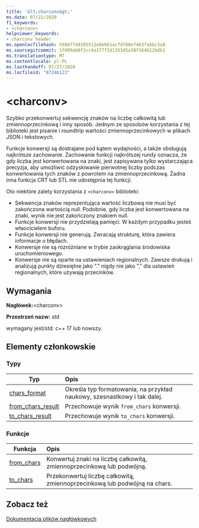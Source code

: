 ```yaml
---
title: '&lt;charconv&gt;'
ms.date: 07/22/2020
f1_keywords:
- <charconv>
helpviewer_keywords:
- charconv header
ms.openlocfilehash: 59807749105512e0eb61acfdf60ef463febbc3a8
ms.sourcegitcommit: 1f009ab0f2cc4a177f2d1353d5a38f164612bdb1
ms.translationtype: MT
ms.contentlocale: pl-PL
ms.lasthandoff: 07/27/2020
ms.locfileid: "87246123"
---
```

# <a name="ltcharconvgt"></a>&lt;charconv&gt;

Szybko przekonwertuj sekwencję znaków na liczbę całkowitą lub zmiennoprzecinkową i inny sposób.
Jednym ze sposobów korzystania z tej biblioteki jest pisanie i roundtrip wartości zmiennoprzecinkowych w plikach JSON i tekstowych.

Funkcje konwersji są dostrajane pod kątem wydajności, a także obsługują najkrótsze zachowanie. Zachowanie funkcji najkrótszej rundy oznacza, że gdy liczba jest konwertowana na znaki, jest zapisywana tylko wystarczająca precyzja, aby umożliwić odzyskiwanie pierwotnej liczby podczas konwertowania tych znaków z powrotem na zmiennoprzecinkową. Żadna inna funkcja CRT lub STL nie udostępnia tej funkcji.

Oto niektóre zalety korzystania z `<charconv>` biblioteki:

- Sekwencja znaków reprezentująca wartość liczbową nie musi być zakończona wartością null. Podobnie, gdy liczba jest konwertowana na znaki, wynik nie jest zakończony znakiem null.
- Funkcje konwersji nie przydzielają pamięci. W każdym przypadku jesteś właocicielem buforu.
- Funkcje konwersji nie generują. Zwracają strukturę, która zawiera informacje o błędach.
- Konwersje nie są rozróżniane w trybie zaokrąglania środowiska uruchomieniowego.
- Konwersje nie są oparte na ustawieniach regionalnych. Zawsze drukują i analizują punkty dziesiętne jako "." nigdy nie jako "," dla ustawień regionalnych, które używają przecinków.

## <a name="requirements"></a>Wymagania

**Nagłówek:**\<charconv>

**Przestrzeń nazw:** std

wymagany jest/std: c++ 17 lub nowszy.

## <a name="members"></a>Elementy członkowskie

### <a name="types"></a>Typy

| Typ | Opis |
|-|:-|
| [chars_format](chars-format-class.md) | Określa typ formatowania, na przykład naukowy, szesnastkowy i tak dalej. |
| [from_chars_result](from-chars-result-structure.md) | Przechowuje wynik `from_chars` konwersji. |
| [to_chars_result](to-chars-result-structure.md) | Przechowuje wynik `to_chars` konwersji. |

### <a name="functions"></a>Funkcje

| Funkcja | Opis |
|-|:-|
| [from_chars](charconv-functions.md#from_chars) | Konwertuj znaki na liczbę całkowitą, zmiennoprzecinkową lub podwójną. |
| [to_chars](charconv-functions.md#to_chars)| Przekonwertuj liczbę całkowitą, zmiennoprzecinkową lub podwójną na chars. |

## <a name="see-also"></a>Zobacz też

[Dokumentacja plików nagłówkowych](cpp-standard-library-header-files.md)


